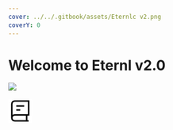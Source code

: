 ```yaml
---
cover: ../../.gitbook/assets/Eternlc v2.png
coverY: 0
---
```


# Welcome to Eternl v2.0

![](../../.gitbook/assets/IconApplication.svg)

![](<../../.gitbook/assets/IconBook (1).svg>)
